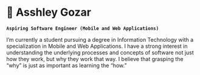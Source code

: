 # 🪼 Asshley Gozar
**`Aspiring Software Engineer (Mobile and Web Applications)`**

I’m currently a student pursuing a degree in Information Technology with a specialization in Mobile and Web Applications. I have a strong interest in understanding the underlying processes and concepts of software not just how they work, but why they work that way. I believe that grasping the “why” is just as important as learning the “how.”